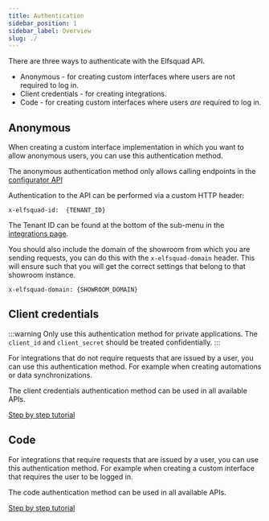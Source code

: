 ```yaml
---
title: Authentication
sidebar_position: 1
sidebar_label: Overview
slug: ./
---
```



There are three ways to authenticate with the Elfsquad API.

* Anonymous - for creating custom interfaces where users are not
  required to log in.
* Client credentials - for creating integrations.
* Code - for creating custom interfaces where users _are_ required to
  log in.

## Anonymous
When creating a custom interface implementation in which you want to
allow anonymous users, you can use this authentication method. 

The anonymous authentication method only allows calling endpoints in the
[configurator API](/docs/apis/configurator-api)

Authentication to the API can be performed via a custom HTTP header:

```
x-elfsquad-id:  {TENANT_ID}
```

The Tenant ID can be found at the bottom of the sub-menu in the
[integrations page](https://ems.elfsquad.io/integration).

You should also include the domain of the showroom from which you are
sending requests, you can do this with the `x-elfsquad-domain` header.
This will ensure such that you will get the correct settings that belong
to that showroom instance.

```
x-elfsquad-domain: {SHOWROOM_DOMAIN}
```

## Client credentials
:::warning
Only use this authentication method for private applications. The
`client_id` and `client_secret` should be treated confidentially.
:::

For integrations that do not require requests that are issued by a
user, you can use this authentication method. For example when creating
automations or data synchronizations.

The client credentials authentication method can be used in all
available APIs.

[Step by step tutorial](/docs/apis/authentication/client-credentials)

## Code
For integrations that require requests that are issued by a user, you
can use this authentication method. For example when creating a custom
interface that requires the user to be logged in.

The code authentication method can be used in all available APIs.

[Step by step tutorial](/docs/apis/authentication/code)

